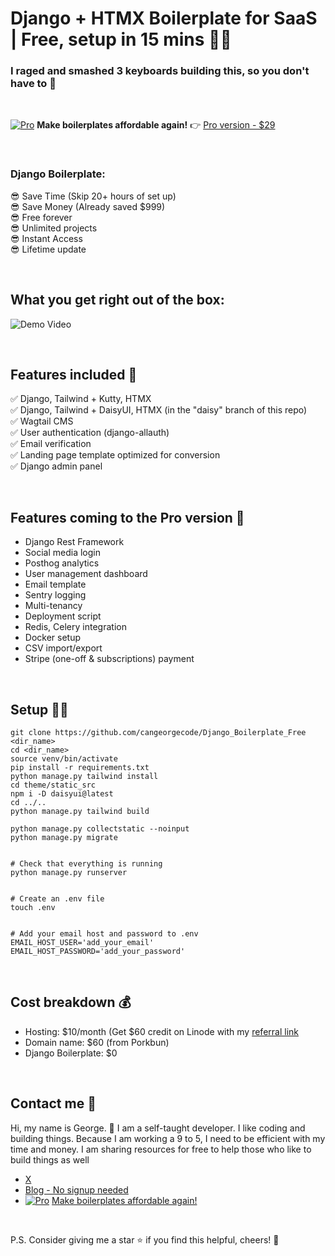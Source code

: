 # Django + HTMX Boilerplate for SaaS | Free, setup in 15 mins 🚀🚀
### I raged and smashed 3 keyboards building this, so you don't have to 🎉 


&nbsp;


[![Pro](https://img.shields.io/badge/Pro-Boilerplate-pink)](https://vibecodesaas.com/) **Make boilerplates affordable again!** 👉 [Pro version - $29](https://vibecodesaas.com/)


&nbsp;


### Django Boilerplate: 
😎 Save Time (Skip 20+ hours of set up)  
😎 Save Money (Already saved $999)  
😎 Free forever  
😎 Unlimited projects  
😎 Instant Access  
😎 Lifetime update  

&nbsp;

## What you get right out of the box:
![Demo Video](https://raw.githubusercontent.com/cangeorgecode/djbp_demo_video/main/output.gif)


&nbsp;


## Features included  🔧

✅ Django, Tailwind + Kutty, HTMX  
✅ Django, Tailwind + DaisyUI, HTMX (in the "daisy" branch of this repo)  
✅ Wagtail CMS  
✅ User authentication (django-allauth)  
✅ Email verification  
✅ Landing page template optimized for conversion  
✅ Django admin panel  


&nbsp;


## Features coming to the Pro version 🚧

- Django Rest Framework
- Social media login
- Posthog analytics
- User management dashboard
- Email template
- Sentry logging
- Multi-tenancy
- Deployment script
- Redis, Celery integration
- Docker setup
- CSV import/export
- Stripe (one-off & subscriptions) payment


&nbsp;


## Setup 🧑‍💻

```
git clone https://github.com/cangeorgecode/Django_Boilerplate_Free <dir_name>
cd <dir_name>
source venv/bin/activate
pip install -r requirements.txt
python manage.py tailwind install
cd theme/static_src
npm i -D daisyui@latest
cd ../..
python manage.py tailwind build

python manage.py collectstatic --noinput
python manage.py migrate


# Check that everything is running
python manage.py runserver


# Create an .env file
touch .env


# Add your email host and password to .env
EMAIL_HOST_USER='add_your_email'
EMAIL_HOST_PASSWORD='add_your_password'

```


&nbsp;


## Cost breakdown 💰

- Hosting: $10/month (Get $60 credit on Linode with my [referral link](https://www.linode.com/lp/refer/?r=9ff0cd12e24c4e14bb041fd505242e605d1cc36d)
- Domain name: $60 (from Porkbun)
- Django Boilerplate: $0  


&nbsp;


## Contact me 📧

Hi, my name is George. 👋 I am a self-taught developer. I like coding and building things. Because I am working a 9 to 5, I need to be efficient with my time and money. I am sharing resources for free to help those who like to build things as well

- [X](https://x.com/joji_jiji)
- [Blog - No signup needed](https://joji.beehiiv.com/)
- [![Pro](https://img.shields.io/badge/Pro-Boilerplate-pink)](https://vibecodesaas.com/) [Make boilerplates affordable again!](https://vibecodesaas.com)

&nbsp;


P.S. Consider giving me a star ⭐ if you find this helpful, cheers! 🍻


